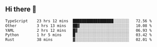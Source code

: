 ## Hi there 👋

<!--
**whirlun/whirlun** is a ✨ _special_ ✨ repository because its `README.md` (this file) appears on your GitHub profile.

Here are some ideas to get you started:

- 🔭 I’m currently working on ...
- 🌱 I’m currently learning ...
- 👯 I’m looking to collaborate on ...
- 🤔 I’m looking for help with ...
- 💬 Ask me about ...
- 📫 How to reach me: ...
- 😄 Pronouns: ...
- ⚡ Fun fact: ...
-->
<!--START_SECTION:waka-->

```txt
TypeScript    23 hrs 12 mins  ██████████████████░░░░░░░   72.56 %
Other         3 hrs 13 mins   ██▓░░░░░░░░░░░░░░░░░░░░░░   10.08 %
YAML          2 hrs 12 mins   █▓░░░░░░░░░░░░░░░░░░░░░░░   06.93 %
Python        1 hr 5 mins     █░░░░░░░░░░░░░░░░░░░░░░░░   03.42 %
Rust          38 mins         ▓░░░░░░░░░░░░░░░░░░░░░░░░   02.01 %
```

<!--END_SECTION:waka-->

